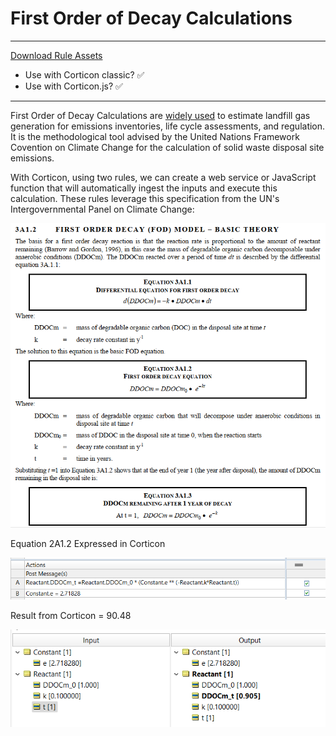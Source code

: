 # First Order of Decay Calculations 

 ---
[Download Rule Assets
](https://minhaskamal.github.io/DownGit/#/home?url=https://github.com/corticon/templates/blob/main/classic-templates/Hazardous-Gas/Hazardous%20Gas%20First%20Order%20Decay.zip)
* Use with Corticon classic? ✅
* Use with Corticon.js? ✅
---

First Order of Decay Calculations are [widely used](https://pubmed.ncbi.nlm.nih.gov/27332778/) to estimate landfill gas generation for emissions inventories, life cycle assessments, and regulation. It is the methodological tool advised by the United Nations Framework Covention on Climate Change for the calculation of solid waste disposal site emissions. 


With Corticon, using two rules, we can create a web service or JavaScript function that will automatically ingest the inputs and execute this calculation. These rules leverage this specification from the UN's Intergovernmental Panel on Climate Change:

![Alt text](images/gas_sshot-49.png)

Equation 2A1.2 Expressed in Corticon
 
![Alt text](images/gas_2A1.2.png)

Result from Corticon = 90.48 

![Alt text](images/gas_Picture3.png)